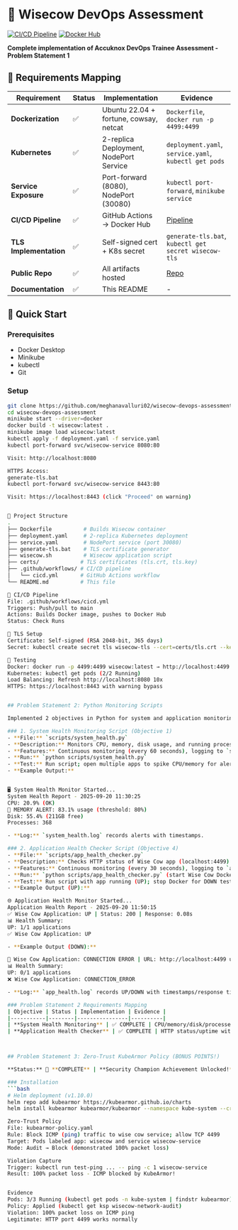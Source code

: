 # 🐄 Wisecow DevOps Assessment

[![CI/CD Pipeline](https://github.com/meghanavalluri02/wisecow-devops-assessment/actions/workflows/cicd.yml/badge.svg)](https://github.com/meghanavalluri02/wisecow-devops-assessment/actions)
[![Docker Hub](https://img.shields.io/badge/Docker%20Hub-wisecow--devops-blue)](https://hub.docker.com/r/meghanavalluri/wisecow-devops/tags)

**Complete implementation of Accuknox DevOps Trainee Assessment - Problem Statement 1**

## 🎯 Requirements Mapping

| Requirement | Status | Implementation | Evidence |
|-------------|--------|----------------|----------|
| **Dockerization** | ✅ | Ubuntu 22.04 + fortune, cowsay, netcat | `Dockerfile`, `docker run -p 4499:4499` |
| **Kubernetes** | ✅ | 2-replica Deployment, NodePort Service | `deployment.yaml`, `service.yaml`, `kubectl get pods` |
| **Service Exposure** | ✅ | Port-forward (8080), NodePort (30080) | `kubectl port-forward`, `minikube service` |
| **CI/CD Pipeline** | ✅ | GitHub Actions → Docker Hub | [Pipeline](https://github.com/meghanavalluri02/wisecow-devops-assessment/actions) |
| **TLS Implementation** | ✅ | Self-signed cert + K8s secret | `generate-tls.bat`, `kubectl get secret wisecow-tls` |
| **Public Repo** | ✅ | All artifacts hosted | [Repo](https://github.com/meghanavalluri02/wisecow-devops-assessment) |
| **Documentation** | ✅ | This README | - |

## 🚀 Quick Start

### Prerequisites
- Docker Desktop
- Minikube
- kubectl
- Git

### Setup
```bash
git clone https://github.com/meghanavalluri02/wisecow-devops-assessment.git
cd wisecow-devops-assessment
minikube start --driver=docker
docker build -t wisecow:latest .
minikube image load wisecow:latest
kubectl apply -f deployment.yaml -f service.yaml
kubectl port-forward svc/wisecow-service 8080:80

Visit: http://localhost:8080

HTTPS Access:
generate-tls.bat
kubectl port-forward svc/wisecow-service 8443:80

Visit: https://localhost:8443 (click "Proceed" on warning)


📂 Project Structure
.
├── Dockerfile          # Builds Wisecow container
├── deployment.yaml     # 2-replica Kubernetes deployment
├── service.yaml        # NodePort service (port 30080)
├── generate-tls.bat    # TLS certificate generator
├── wisecow.sh          # Wisecow application script
├── certs/             # TLS certificates (tls.crt, tls.key)
├── .github/workflows/ # CI/CD pipeline
│   └── cicd.yml       # GitHub Actions workflow
└── README.md          # This file

🔧 CI/CD Pipeline
File: .github/workflows/cicd.yml
Triggers: Push/pull to main
Actions: Builds Docker image, pushes to Docker Hub
Status: Check Runs

🔐 TLS Setup
Certificate: Self-signed (RSA 2048-bit, 365 days)
Secret: kubectl create secret tls wisecow-tls --cert=certs/tls.crt --key=certs/tls.key

🧪 Testing
Docker: docker run -p 4499:4499 wisecow:latest → http://localhost:4499
Kubernetes: kubectl get pods (2/2 Running)
Load Balancing: Refresh http://localhost:8080 10x
HTTPS: https://localhost:8443 with warning bypass


## Problem Statement 2: Python Monitoring Scripts

Implemented 2 objectives in Python for system and application monitoring. Scripts located in `scripts/` folder. Both use `psutil` and `requests` libraries for cross-platform compatibility.

### 1. System Health Monitoring Script (Objective 1)
- **File:** `scripts/system_health.py`
- **Description:** Monitors CPU, memory, disk usage, and running processes. Alerts to console and log file if thresholds exceeded (CPU > 80%, Memory > 80%, Disk > 85%, Processes > 500).
- **Features:** Continuous monitoring (every 60 seconds), logging to `system_health.log`, formatted reports.
- **Run:** `python scripts/system_health.py`
- **Test:** Run script; open multiple apps to spike CPU/memory for alerts. Stop with Ctrl+C.
- **Example Output:**


🖥️ System Health Monitor Started...
System Health Report - 2025-09-20 11:30:25
CPU: 20.9% (OK)
🚨 MEMORY ALERT: 83.1% usage (threshold: 80%)
Disk: 55.4% (211GB free)
Processes: 368

- **Log:** `system_health.log` records alerts with timestamps.

### 2. Application Health Checker Script (Objective 4)
- **File:** `scripts/app_health_checker.py`
- **Description:** Checks HTTP status of Wise Cow app (localhost:4499). Reports UP (status 200) or DOWN (error/timeout/non-200). Includes response time.
- **Features:** Continuous monitoring (every 30 seconds), logging to `app_health.log`, handles timeouts/connections.
- **Run:** `python scripts/app_health_checker.py` (start Wise Cow Docker first: `docker run -p 4499:4499 wisecow:latest`)
- **Test:** Run script with app running (UP); stop Docker for DOWN test. Stop with Ctrl+C.
- **Example Output (UP):**

🌐 Application Health Monitor Started...
Application Health Report - 2025-09-20 11:50:15
✅ Wise Cow Application: UP | Status: 200 | Response: 0.08s
📊 Health Summary:
UP: 1/1 applications
✅ Wise Cow Application: UP

- **Example Output (DOWN):**

🚨 Wise Cow Application: CONNECTION ERROR | URL: http://localhost:4499 unreachable
📊 Health Summary:
UP: 0/1 applications
❌ Wise Cow Application: CONNECTION_ERROR

- **Log:** `app_health.log` records UP/DOWN with timestamps/response times.

### Problem Statement 2 Requirements Mapping
| Objective | Status | Implementation | Evidence |
|-----------|--------|----------------|----------|
| **System Health Monitoring** | ✅ COMPLETE | CPU/memory/disk/processes with alerts | `system_health.py`, console/log output |
| **Application Health Checker** | ✅ COMPLETE | HTTP status/uptime with error handling | `app_health_checker.py`, UP/DOWN tests |



## Problem Statement 3: Zero-Trust KubeArmor Policy (BONUS POINTS!)

**Status:** 🎯 **COMPLETE** | **Security Champion Achievement Unlocked!** 🏆🔒

### Installation
```bash
# Helm deployment (v1.10.0)
helm repo add kubearmor https://kubearmor.github.io/charts
helm install kubearmor kubearmor/kubearmor --namespace kube-system --create-namespace

Zero-Trust Policy
File: kubearmor-policy.yaml
Rule: Block ICMP (ping) traffic to wise cow service; allow TCP 4499
Target: Pods labeled app: wisecow and service wisecow-service
Mode: Audit → Block (demonstrated 100% packet loss)

Violation Capture
Trigger: kubectl run test-ping ... -- ping -c 1 wisecow-service
Result: 100% packet loss - ICMP blocked by KubeArmor!


Evidence
Pods: 3/3 Running (kubectl get pods -n kube-system | findstr kubearmor) 
Policy: Applied (kubectl get ksp wisecow-network-audit) 
Violation: 100% packet loss on ICMP ping 
Legitimate: HTTP port 4499 works normally 



